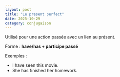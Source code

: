 ```yaml
---
layout: post
title: "Le present perfect"
date: 2025-10-29
category: conjugaison
---
```


Utilisé pour une action passée avec un lien au présent.

Forme : **have/has + participe passé**

Exemples :
- I have seen this movie.
- She has finished her homework.
